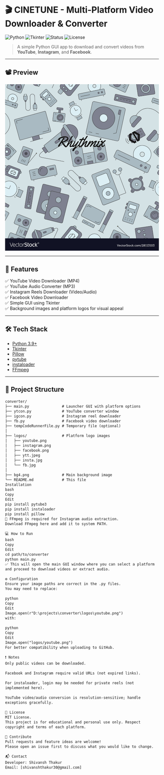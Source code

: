 # 🎬 CINETUNE - Multi-Platform Video Downloader & Converter

![Python](https://img.shields.io/badge/Python-3.9%2B-blue?logo=python)
![Tkinter](https://img.shields.io/badge/GUI-Tkinter-yellow?logo=python)
![Status](https://img.shields.io/badge/Status-Working-green)
![License](https://img.shields.io/badge/License-MIT-lightgrey)

> A simple Python GUI app to download and convert videos from **YouTube**, **Instagram**, and **Facebook**.

---

## 📽️ Preview

![App Screenshot](bg4.png)

---

## 🚀 Features

✅ YouTube Video Downloader (MP4)  
✅ YouTube Audio Converter (MP3)  
✅ Instagram Reels Downloader (Video/Audio)  
✅ Facebook Video Downloader  
✅ Simple GUI using Tkinter  
✅ Background images and platform logos for visual appeal

---

## 🛠️ Tech Stack

- [Python 3.9+](https://www.python.org/)
- [Tkinter](https://docs.python.org/3/library/tkinter.html)
- [Pillow](https://pillow.readthedocs.io/en/stable/)
- [pytube](https://pytube.io/)
- [instaloader](https://instaloader.github.io/)
- [FFmpeg](https://ffmpeg.org/)

---

## 📁 Project Structure

```plaintext
converter/
├── main.py               # Launcher GUI with platform options
├── ytcon.py              # YouTube converter window
├── igcon.py              # Instagram reel downloader
├── fb.py                 # Facebook video downloader
├── tempCodeRunnerFile.py # Temporary file (optional)
│
├── logos/                # Platform logo images
│   ├── youtube.png
│   ├── instagram.png
│   ├── facebook.png
│   ├── ytt.jpeg
│   ├── insta.jpg
│   └── fb.jpg
│
├── bg4.png               # Main background image
└── README.md             # This file
Installation
bash
Copy
Edit
pip install pytube3
pip install instaloader
pip install pillow
🔧 FFmpeg is required for Instagram audio extraction.
Download FFmpeg here and add it to system PATH.

💻 How to Run
bash
Copy
Edit
cd path/to/converter
python main.py
✅ This will open the main GUI window where you can select a platform and proceed to download videos or extract audio.

⚙️ Configuration
Ensure your image paths are correct in the .py files.
You may need to replace:

python
Copy
Edit
Image.open(r"D:\projects\converter\logos\youtube.png")
with:

python
Copy
Edit
Image.open("logos/youtube.png")
For better compatibility when uploading to GitHub.

❗ Notes
Only public videos can be downloaded.

Facebook and Instagram require valid URLs (not expired links).

For instaloader, login may be needed for private reels (not implemented here).

YouTube video/audio conversion is resolution-sensitive; handle exceptions gracefully.

📝 License
MIT License.
This project is for educational and personal use only. Respect copyright and terms of each platform.

🤝 Contribute
Pull requests and feature ideas are welcome!
Please open an issue first to discuss what you would like to change.

📬 Contact
Developer: Shivansh Thakur
Email: [shivanshthakur30@gmail.com]